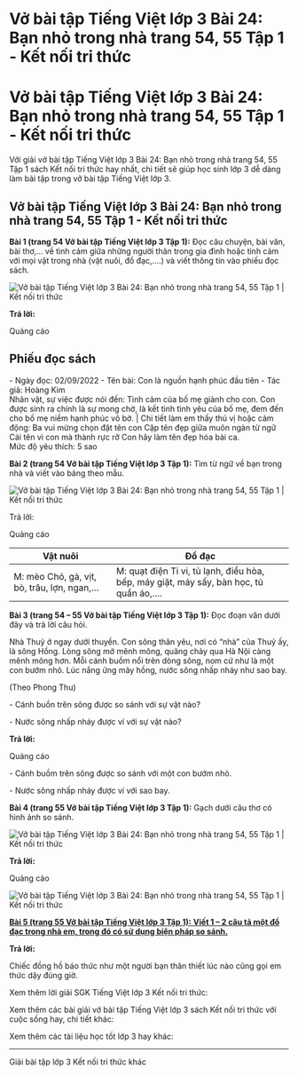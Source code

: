 # Vở bài tập Tiếng Việt lớp 3 Bài 24: Bạn nhỏ trong nhà trang 54, 55 Tập 1 - Kết nối tri thức

# Vở bài tập Tiếng Việt lớp 3 Bài 24: Bạn nhỏ trong nhà trang 54, 55 Tập 1 - Kết nối tri thức

Với giải vở bài tập Tiếng Việt lớp 3 Bài 24: Bạn nhỏ trong nhà trang 54, 55 Tập 1 sách Kết nối tri thức hay nhất, chi tiết sẽ giúp học sinh lớp 3 dễ dàng làm bài tập trong vở bài tập Tiếng Việt lớp 3.

## Vở bài tập Tiếng Việt lớp 3 Bài 24: Bạn nhỏ trong nhà trang 54, 55 Tập 1 - Kết nối tri thức

**Bài 1 (trang 54 Vở bài tập Tiếng Việt lớp 3 Tập 1):** Đọc câu chuyện, bài văn, bài thơ,… về tình cảm giữa những người thân trong gia đình hoặc tình cảm với mọi vật trong nhà (vật nuôi, đồ đạc,….) và viết thông tin vào phiếu đọc sách.

![Vở bài tập Tiếng Việt lớp 3 Bài 24: Bạn nhỏ trong nhà trang 54, 55 Tập 1 | Kết nối tri thức](https://vietjack.com/vbt-tieng-viet-3-kn/images/bai-24-ban-nho-trong-nha-142524.PNG)

**Trả lời:**

Quảng cáo

**Phiếu đọc sách**  
---  
\- Ngày đọc: 02/09/2022 \- Tên bài: Con là nguồn hạnh phúc đầu tiên \- Tác giả: Hoàng Kim  
Nhân vật, sự việc được nói đến: Tình cảm của bố mẹ giành cho con. Con được sinh ra chính là sự mong chờ, là kết tình tình yêu của bố mẹ, đem đến cho bố mẹ niềm hạnh phúc vô bờ. |  Chi tiết làm em thấy thú vị hoặc cảm động:  Ba vui mừng chọn đặt tên con Cặp tên đẹp giữa muôn ngàn từ ngữ Cái tên vì con mà thành rực rỡ Con hãy làm tên đẹp hóa bài ca.  
Mức độ yêu thích: 5 sao  
  
**Bài 2 (trang 54 Vở bài tập Tiếng Việt lớp 3 Tập 1):** Tìm từ ngữ về bạn trong nhà và viết vào bảng theo mẫu.

![Vở bài tập Tiếng Việt lớp 3 Bài 24: Bạn nhỏ trong nhà trang 54, 55 Tập 1 | Kết nối tri thức](https://vietjack.com/vbt-tieng-viet-3-kn/images/bai-24-ban-nho-trong-nha-142525.PNG)

Trả lời:

Quảng cáo

**Vật nuôi** | **Đồ đạc**  
---|---  
M: mèo Chó, gà, vịt, bò, trâu, lợn, ngan,… |  M: quạt điện Ti vi, tủ lạnh, điều hòa, bếp, máy giặt, máy sấy, bàn học, tủ quần áo,….  
  
**Bài 3 (trang 54 – 55 Vở bài tập Tiếng Việt lớp 3 Tập 1):** Đọc đoạn văn dưới đây và trả lời câu hỏi.

Nhà Thuỷ ở ngay dưới thuyền. Con sông thân yêu, nơi có “nhà” của Thuỷ ấy, là sông Hồng. Lòng sông mở mênh mông, quãng chảy qua Hà Nội càng mênh mông hơn. Mỗi cánh buồm nổi trên dòng sông, nom cứ như là một con bướm nhỏ. Lúc nắng ửng mây hồng, nước sông nhấp nháy như sao bay.

(Theo Phong Thu)

\- Cánh buồn trên sông được so sánh với sự vật nào?

\- Nước sông nhấp nháy được ví với sự vật nào?

**Trả lời:**

Quảng cáo

\- Cánh buồm trên sông được so sánh với một con bướm nhỏ.

\- Nước sông nhấp nháy được ví với sao bay.

**Bài 4 (trang 55 Vở bài tập Tiếng Việt lớp 3 Tập 1):** Gạch dưới câu thơ có hình ảnh so sánh.

![Vở bài tập Tiếng Việt lớp 3 Bài 24: Bạn nhỏ trong nhà trang 54, 55 Tập 1 | Kết nối tri thức](https://vietjack.com/vbt-tieng-viet-3-kn/images/bai-24-ban-nho-trong-nha-142526.PNG)

**Trả lời:**

Quảng cáo

![Vở bài tập Tiếng Việt lớp 3 Bài 24: Bạn nhỏ trong nhà trang 54, 55 Tập 1 | Kết nối tri thức](https://vietjack.com/vbt-tieng-viet-3-kn/images/bai-24-ban-nho-trong-nha-142527.PNG)

[**Bài 5 (trang 55 Vở bài tập Tiếng Việt lớp 3 Tập 1):** **Viết 1 – 2 câu tả một đồ đạc trong nhà em, trong đó có sử dụng biện pháp so sánh.**](https://vietjack.com/vbt-tieng-viet-3-kn/viet-1-2-cau-ta-mot-do-dac-trong-nha-em-su-dung-bien-phap-so-sanh-vm.jsp)

**Trả lời:**

Chiếc đồng hồ báo thức như một người bạn thân thiết lúc nào cũng gọi em thức dậy đúng giờ.

Xem thêm lời giải SGK Tiếng Việt lớp 3 Kết nối tri thức:

Xem thêm các bài giải vở bài tập Tiếng Việt lớp 3 sách Kết nối tri thức với cuộc sống hay, chi tiết khác:

Xem thêm các tài liệu học tốt lớp 3 hay khác:

* * *

Giải bài tập lớp 3 Kết nối tri thức khác
